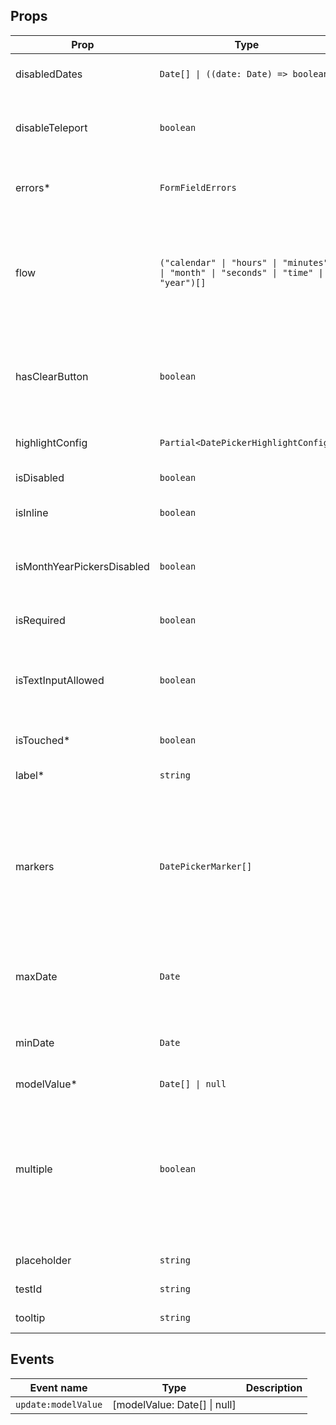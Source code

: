 <!-- This file is automatically generated, do not edit manually. -->

<script setup>
import FormWeekPickerPlayground from './FormWeekPickerPlayground.vue'
</script>

<FormWeekPickerPlayground />

## Props

| Prop | Type | Description | Default |
| ---- | ---- | ----------- | ------- |
| disabledDates | `Date[] \| ((date: Date) => boolean)` | Disable specific dates. |  |
| disableTeleport | `boolean` | Disable teleporting the datepicker to the body. | `false` |
| errors* | `FormFieldErrors` | The errors associated with the input. |  |
| flow | `("calendar" \| "hours" \| "minutes" \| "month" \| "seconds" \| "time" \| "year")[]` | Define the selecting order. Position in the array will specify the execution step. |  |
| hasClearButton | `boolean` | Add a clear icon to the input field where you can set the value to null. | `false` |
| highlightConfig | `Partial<DatePickerHighlightConfig>` | Specify highlighted dates. |  |
| isDisabled | `boolean` | Disables the input. | `false` |
| isInline | `boolean` | Whether the input is inline. | `false` |
| isMonthYearPickersDisabled | `boolean` | If true, removes the month and year picker. | `false` |
| isRequired | `boolean` | Whether the input is required. | `false` |
| isTextInputAllowed | `boolean` | When true, will try to parse the date from the user input. | `false` |
| isTouched* | `boolean` | Whether the input is touched. |  |
| label* | `string` | The label of the input. |  |
| markers | `DatePickerMarker[]` | Add markers to the specified dates with (optional) tooltips. For color options, you can use any css valid color. |  |
| maxDate | `Date` | All dates after the given date will be disabled. |  |
| minDate | `Date` | All dates before the given date will be disabled. |  |
| modelValue* | `Date[] \| null` |  |  |
| multiple | `boolean` | Allow selecting multiple single dates. When changing time, the latest selected date is affected. | `false` |
| placeholder | `string` | Placeholder of the input. |  |
| testId | `string` | The test id of the input. |  |
| tooltip | `string` | The tooltip of the input. |  |


## Events

| Event name | Type | Description |
| ---------- | ---- | ----------- |
| `update:modelValue` | [modelValue: Date[] \| null] |  |

